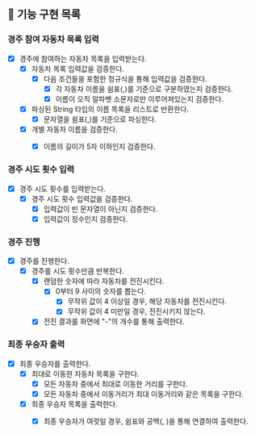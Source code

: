 ## 🚀 기능 구현 목록

### 경주 참여 자동차 목록 입력

- [x] 경주에 참여하는 자동차 목록을 입력받는다.
  - [x] 자동차 목록 입력값을 검증한다.
    - [x] 다음 조건들을 포함한 정규식을 통해 입력값을 검증한다. 
      - [x] 각 자동차 이름을 쉼표(,)를 기준으로 구분하였는지 검증한다.
      - [x] 이름이 오직 알파벳 소문자로만 이루어져있는지 검증한다.
  - [x] 파싱된 String 타입의 이름 목록을 리스트로 반환한다.
    - [x] 문자열을 쉼표(,)를 기준으로 파싱한다.
  - [x] 개별 자동차 이름을 검증한다.
    - [x] 이름의 길이가 5자 이하인지 검증한다.
    

### 경주 시도 횟수 입력

- [x] 경주 시도 횟수를 입력받는다.
  - [x] 경주 시도 횟수 입력값을 검증한다.
    - [x] 입력값이 빈 문자열이 아닌지 검증한다.
    - [x] 입력값이 정수인지 검증한다.

### 경주 진행

- [x] 경주를 진행한다.
  - [x] 경주를 시도 횟수만큼 반복한다.
    - [x] 랜덤한 숫자에 따라 자동차를 전진시킨다.
      - [x] 0부터 9 사이의 숫자를 뽑는다.
        - [x] 무작위 값이 4 이상일 경우, 해당 자동차를 전진시킨다.
        - [x] 무작위 값이 4 미만일 경우, 전진시키지 않는다.
    - [x] 전진 결과를 화면에 "-"의 개수를 통해 출력한다.

### 최종 우승자 출력

- [x] 최종 우승자를 출력한다.
  - [x] 최대로 이동한 자동차 목록을 구한다.
    - [x] 모든 자동차 중에서 최대로 이동한 거리를 구한다.
    - [x] 모든 자동차 중에서 이동거리가 최대 이동거리와 같은 목록을 구한다.
  - [x] 최종 우승자 목록을 출력한다.
    - [x] 최종 우승자가 여럿일 경우, 쉼표와 공백(, )을 통해 연결하여 출력한다. 
  